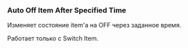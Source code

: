 ### Auto Off Item After Specified Time

Изменяет состояние item'a на OFF через заданное время.

Работает только с Switch Item.
